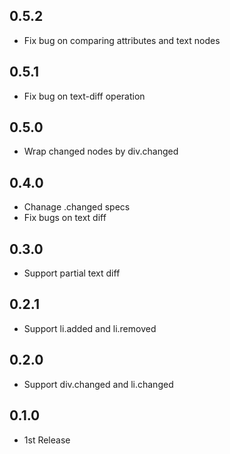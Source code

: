 ## 0.5.2
- Fix bug on comparing attributes and text nodes

## 0.5.1
- Fix bug on text-diff operation

## 0.5.0
- Wrap changed nodes by div.changed

## 0.4.0
- Chanage .changed specs
- Fix bugs on text diff

## 0.3.0
- Support partial text diff

## 0.2.1
- Support li.added and li.removed

## 0.2.0
- Support div.changed and li.changed

## 0.1.0
- 1st Release

